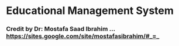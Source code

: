 # Educational Management System

### Credit by Dr: Mostafa Saad Ibrahim ... https://sites.google.com/site/mostafasibrahim/#_=_

